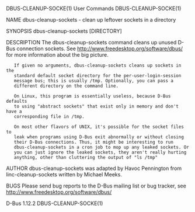 DBUS-CLEANUP-SOCKE(1)           User Commands           DBUS-CLEANUP-SOCKE(1)

NAME
       dbus-cleanup-sockets - clean up leftover sockets in a directory

SYNOPSIS
       dbus-cleanup-sockets [DIRECTORY]

DESCRIPTION
       The dbus-cleanup-sockets command cleans up unused D-Bus connection
       sockets. See http://www.freedesktop.org/software/dbus/ for more
       information about the big picture.

       If given no arguments, dbus-cleanup-sockets cleans up sockets in the
       standard default socket directory for the per-user-login-session
       message bus; this is usually /tmp. Optionally, you can pass a
       different directory on the command line.

       On Linux, this program is essentially useless, because D-Bus defaults
       to using "abstract sockets" that exist only in memory and don't have a
       corresponding file in /tmp.

       On most other flavors of UNIX, it's possible for the socket files to
       leak when programs using D-Bus exit abnormally or without closing
       their D-Bus connections. Thus, it might be interesting to run
       dbus-cleanup-sockets in a cron job to mop up any leaked sockets. Or
       you can just ignore the leaked sockets, they aren't really hurting
       anything, other than cluttering the output of "ls /tmp"

AUTHOR
       dbus-cleanup-sockets was adapted by Havoc Pennington from
       linc-cleanup-sockets written by Michael Meeks.

BUGS
       Please send bug reports to the D-Bus mailing list or bug tracker, see
       http://www.freedesktop.org/software/dbus/

D-Bus 1.12.2                                            DBUS-CLEANUP-SOCKE(1)
